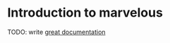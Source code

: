 # Introduction to marvelous

TODO: write [great documentation](http://jacobian.org/writing/great-documentation/what-to-write/)
